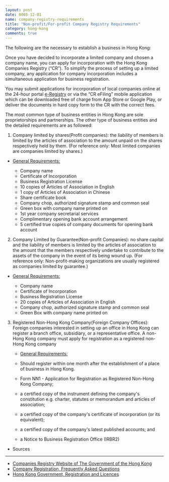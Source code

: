 ```yaml
---
layout: post
date: 0005-12-01
name: company-registry-requirements
title: "Non-profit/For-profit Company Registry Requirements"
category: hong-kong
comments: true
---
```


The following are the necessary to establish a business in Hong Kong: 

Once you have decided to incorporate a limited company and chosen a company name, you can apply for incorporation with the Hong Kong Companies Registry (“CR”). To simplify the process of setting up a limited company, any application for company incorporation includes a simultaneous application for business registration.

You may submit applications for incorporation of local companies online at the 24-hour portal [e-Registry](https://www.eregistry.gov.hk/icris-ext/apps/por01a/index) or via the “CR eFiling” mobile application which can be downloaded free of charge from App Store or Google Play, or deliver the documents in hard copy form to the CR with the correct fees.

The most common type of business entities in Hong Kong are sole proprietorships and partnerships. The other type of business entities and the detailed requirements are as followed:

1. Company limited by shares(Profit companies): the liability of members is limited by the articles of association to the amount unpaid on the shares respectively held by them. (For reference only: Most limited companies are companies limited by shares.)
		
  - [General Requirements:](http://www.bridges.hk/en/professional_services_2_2.php)

    - Company name
    - Certificate of Incorporation
    - Business Registration License
    - 10 copies of Articles of Association in English
    - 1 copy of Articles of Association in Chinese
    - Share certificate book
    - Company chop, authorized signature stamp and common seal
    - Green box with company name printed on
    - 1st year company secretarial services 
    - Complimentary opening bank account arrangement
    - 5 certified true copies of company documents for opening bank account
	

2. Company Limited by Guarantee(Non-profit Companies): no share capital and the liability of members is limited by the articles of association to the amount that the members respectively undertake to contribute to the assets of the company in the event of its being wound up. (For reference only: Non-profit-making organizations are usually registered as companies limited by guarantee.)

  - [General Requirements:](http://www.bridges.hk/en/professional_services_2_6.php)

    - Company name 
    - Certificate of Incorporation
    - Business Registration License
    - 20 copies of Articles of Association in English
    - Company chop, authorized signature stamp and common seal
    - Green Box with company name printed on
				
		
3. Registered Non-Hong Kong Company(Foreign Company Offices): Foreign companies interested in setting up an office in Hong Kong can register a branch office, subsidiary, or a representative office. A non-Hong Kong company must apply for registration as a registered non-Hong Kong company
		

   - [General Requirements:](https://www.cr.gov.hk/en/public/services.htm)

    - Should register within one month after the establishment of a place of business in Hong Kong.
    - Form NN1 - Application for Registration as Registered Non-Hong Kong Company;
    - a certified copy of the instrument defining the company's constitution e.g. charter, statutes or memorandum and articles of association;
    - a certified copy of the company's certificate of incorporation (or its equivalent);
    - a certified copy of the company's latest published accounts; and
    - a Notice to Business Registration Office (IRBR2)



- Sources
------ 
		
   - [Companies Registry Website of The Government of the Hong Kong](https://www.cr.gov.hk/en/faq/index.htm)
   - [Company Registration, Frequently Asked Questions](https://www.cr.gov.hk/en/faq/index.htm)
   - [Hong Kong Government, Registration and Licences](https://www.gov.hk/en/business/registration/businesscompany/index.htm)
 

